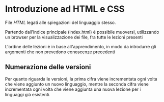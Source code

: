 # Introduzione ad HTML e CSS

File _HTML_ legati alle spiegazioni del linguaggio stesso.

Partendo dall'indice principale (index.html) è possibile muoversi, utilizzando un browser per la visualizzazione dei file, fra tutte le lezioni presenti

L'ordine delle lezioni è in base all'apprendimento, in modo da introdurre gli argomenti che non prevedono conoscenze precedenti

## Numerazione delle versioni

Per quanto riguarda le versioni, la prima cifra viene incrementata ogni volta che viene aggiunto un nuovo linguaggio, mentre la seconda cifra viene incrementata ogni volta che viene aggiunta una nuova lezione per i linguaggi già esistenti.
